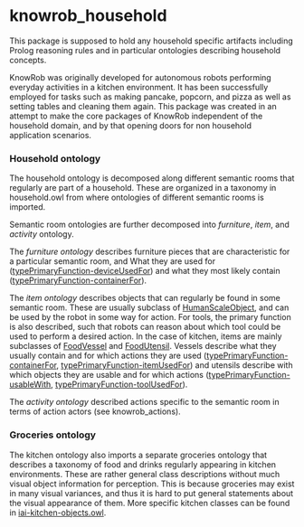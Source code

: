 knowrob_household
===

This package is supposed to hold any household specific artifacts
including Prolog reasoning rules and in particular ontologies
describing household concepts.

KnowRob was originally developed for autonomous robots
performing everyday activities in a kitchen environment.
It has been successfully employed for tasks such as making pancake,
popcorn, and pizza as well as setting tables and cleaning them again.
This package was created in an attempt to make the core packages
of KnowRob independent of the household domain, and by that opening
doors for non household application scenarios.

### Household ontology

The household ontology is decomposed along different semantic rooms
that regularly are part of a household.
These are organized in a taxonomy in
household.owl
from where ontologies of different semantic rooms is imported.

Semantic room ontologies are further decomposed into *furniture*, *item*, and *activity* ontology.

The *furniture ontology* describes furniture pieces that are characteristic for a
particular semantic room, and 
What they are used for
([typePrimaryFunction-deviceUsedFor](http://knowrob.org/kb/knowrob.owl#typePrimaryFunction-deviceUsedFor))
and what they most likely contain
([typePrimaryFunction-containerFor](http://knowrob.org/kb/knowrob.owl#typePrimaryFunction-containerFor)).

The *item ontology* describes objects that can regularly be found in some semantic room.
These are usually subclass of
[HumanScaleObject](http://knowrob.org/kb/knowrob.owl#HumanScaleObject),
and can be used by the robot 
in some way for action.
For tools, the primary function is also described, such that robots can reason about
which tool could be used to perform a desired action.
In the case of kitchen, items are mainly subclasses of
[FoodVessel](http://knowrob.org/kb/knowrob.owl#FoodVessel)
and
[FoodUtensil](http://knowrob.org/kb/knowrob.owl#FoodUtensil).
Vessels describe what they usually contain and
for which actions they are used
([typePrimaryFunction-containerFor](http://knowrob.org/kb/knowrob.owl#typePrimaryFunction-containerFor),
 [typePrimaryFunction-itemUsedFor](http://knowrob.org/kb/knowrob.owl#typePrimaryFunction-itemUsedFor))
and utensils describe with
which objects they are usable and for which actions
([typePrimaryFunction-usableWith](http://knowrob.org/kb/knowrob.owl#typePrimaryFunction-usableWith),
 [typePrimaryFunction-toolUsedFor](http://knowrob.org/kb/knowrob.owl#typePrimaryFunction-toolUsedFor)).

The *activity ontology* described actions specific to the semantic room
in terms of action actors (see knowrob_actions).


### Groceries ontology

The kitchen ontology also imports a separate groceries ontology that describes a taxonomy of food and drinks 
regularly appearing in kitchen environments.
These are rather general class descriptions without much visual object information for perception.
This is because groceries may exist in many visual variances, and thus it is hard to put general
statements about the visual appearance of them.
More specific kitchen classes can be found in
[iai-kitchen-objects.owl](https://github.com/code-iai/iai_maps/blob/master/iai_kitchen/owl/iai-kitchen-objects.owl).
